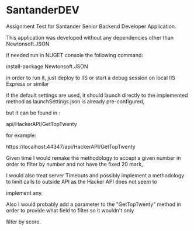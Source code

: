 # SantanderDEV
Assignment Test for Santander Senior Backend Developer Application.

This application was developed without any dependencies other than Newtonsoft.JSON

if needed run in NUGET console the following command:

 install-package Newtonsoft.JSON


in order to run it, just deploy to IIS or start a debug session on local IIS Express or similar 

if the default settings are used, it should launch directly to the implemented method as launchSettings.json is already pre-configured,

but it can be found in :

api/HackerAPI/GetTopTwenty

for example:

https://localhost:44347/api/HackerAPI/GetTopTwenty

Given time I would remake the methodology to accept a given number in order to filter by number and not have the fixed 20 mark,

I would also treat server Timeouts and possibly implement a methodology to limit calls to outside API as the Hacker API does not seem to 

implement any.


Also I would probably add a parameter to the "GetTopTwenty" method in order to provide what field to filter so it wouldn't only

filter by score.






